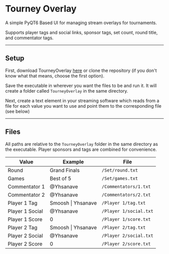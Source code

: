 # Tourney Overlay

A simple PyQT6 Based UI for managing stream overlays for tournaments. 

Supports player tags and social links, sponsor tags, set count, round title, and commentator tags.

---

## Setup

First, download TourneyOverlay [here](https://github.com/yhsanave/tourney-overlay/releases) or clone the repository (if you don't know what that means, choose the first option).

Save the executable in wherever you want the files to be and run it. It will create a folder called `TourneyOverlay` in the same directory. 

Next, create a text element in your streaming software which reads from a file for each value you want to use and point them to the corresponding file (see below)

---

## Files

All paths are relative to the `TourneyOverlay` folder in the same directory as the executable. Player sponsors and tags are combined for convenience.

| Value | Example | File |
| ----- | ------- | ---- |
| Round | Grand Finals | `/Set/round.txt` |
| Games | Best of 5 | `/Set/games.txt` |
| Commentator 1 | @Yhsanave | `/Commentators/1.txt` |
| Commentator 2 | @Yhsanave | `/Commentators/2.txt` |
| Player 1 Tag | Smoosh \| Yhsanave | `/Player 1/tag.txt` |
| Player 1 Social | @Yhsanave | `/Player 1/social.txt` |
| Player 1 Score | 0 | `/Player 1/score.txt` |
| Player 2 Tag | Smoosh \| Yhsanave | `/Player 2/tag.txt` |
| Player 2 Social | @Yhsanave | `/Player 2/social.txt` |
| Player 2 Score | 0 | `/Player 2/score.txt` |
